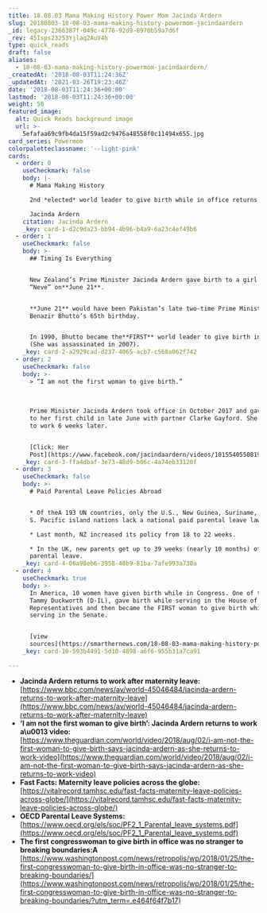 ```yaml
---
title: 18.08.03 Mama Making History Power Mom Jacinda Ardern
slug: 20180803-18-08-03-mama-making-history-powermom-jacindaardern
_id: legacy-2366387f-049c-4776-92d9-8970b59a7d6f
_rev: 45Isps23253Yjlaq2AuV4h
type: quick_reads
draft: false
aliases:
  - 18-08-03-mama-making-history-powermom-jacindaardern/
_createdAt: '2018-08-03T11:24:36Z'
_updatedAt: '2021-03-26T19:23:46Z'
date: '2018-08-03T11:24:36+00:00'
lastmod: '2018-08-03T11:24:36+00:00'
weight: 50
featured_image:
  alt: Quick Reads background image
  url: >-
    5efafaa69c9fb4da15f59ad2c9476a48558f0c11494x655.jpg
card_series: Powermom
colorpaletteclassname: '--light-pink'
cards:
  - order: 0
    useCheckmark: false
    body: |-
      # Mama Making History

      2nd *elected* world leader to give birth while in office returns to work.

      Jacinda Ardern
    citation: Jacinda Ardern
    _key: card-1-d2c9da23-bb94-4b96-b4a9-6a23c4ef49b6
  - order: 1
    useCheckmark: false
    body: >-
      ## Timing Is Everything


      New Zealand’s Prime Minister Jacinda Ardern gave birth to a girl named
      “Neve” on**June 21**.


      **June 21** would have been Pakistan’s late two-time Prime Minister
      Benazir Bhutto’s 65th birthday.


      In 1990, Bhutto became the**FIRST** world leader to give birth in office
      (She was assassinated in 2007).
    _key: card-2-a2929cad-d237-4065-acb7-c568a062f742
  - order: 2
    useCheckmark: false
    body: >-
      > “I am not the first woman to give birth.”  
        
        
        
      Prime Minister Jacinda Ardern took office in October 2017 and gave birth
      to her first child in late June with partner Clarke Gayford. She returned
      to work 6 weeks later.


      [Click: Her
      Post](https://www.facebook.com/jacindaardern/videos/10155405508197441/)
    _key: card-3-ffa4dbaf-3e73-48d9-b06c-4a74eb33120f
  - order: 3
    useCheckmark: false
    body: >-
      # Paid Parental Leave Policies Abroad


      * Of theA 193 UN countries, only the U.S., New Guinea, Suriname, & a few
      S. Pacific island nations lack a national paid parental leave law.

      * Last month, NZ increased its policy from 18 to 22 weeks.

      * In the UK, new parents get up to 39 weeks (nearly 10 months) of paid
      parental leave.
    _key: card-4-06a98eb6-3958-48b9-81ba-7afe993a730a
  - order: 4
    useCheckmark: true
    body: >-
      In America, 10 women have given birth while in Congress. One of them, Sen.
      Tammy Duckworth (D-IL), gave birth while serving in the House of
      Representatives and then became the FIRST woman to give birth while
      serving in the Senate.


      [view
      sources](https://smarthernews.com/18-08-03-mama-making-history-powermom-jacindaardern/)
    _key: card-10-593b4491-5d10-4898-a6f6-955b31a7ca91

---
```

* **Jacinda Ardern returns to work after maternity leave:** [https://www.bbc.com/news/av/world-45046484/jacinda-ardern-returns-to-work-after-maternity-leave](https://www.bbc.com/news/av/world-45046484/jacinda-ardern-returns-to-work-after-maternity-leave)
* **‘I am not the first woman to give birth’: Jacinda Ardern returns to work a\u0013 video:** [https://www.theguardian.com/world/video/2018/aug/02/i-am-not-the-first-woman-to-give-birth-says-jacinda-ardern-as-she-returns-to-work-video](https://www.theguardian.com/world/video/2018/aug/02/i-am-not-the-first-woman-to-give-birth-says-jacinda-ardern-as-she-returns-to-work-video)
* **Fast Facts: Maternity leave policies across the globe:**  
[https://vitalrecord.tamhsc.edu/fast-facts-maternity-leave-policies-across-globe/](https://vitalrecord.tamhsc.edu/fast-facts-maternity-leave-policies-across-globe/)
* **OECD Parental Leave Systems:** [https://www.oecd.org/els/soc/PF2_1_Parental_leave_systems.pdf](https://www.oecd.org/els/soc/PF2_1_Parental_leave_systems.pdf)
* **The first congresswoman to give birth in office was no stranger to breaking boundaries:A**  
[https://www.washingtonpost.com/news/retropolis/wp/2018/01/25/the-first-congresswoman-to-give-birth-in-office-was-no-stranger-to-breaking-boundaries/](https://www.washingtonpost.com/news/retropolis/wp/2018/01/25/the-first-congresswoman-to-give-birth-in-office-was-no-stranger-to-breaking-boundaries/?utm_term=.e464f64f7b17)